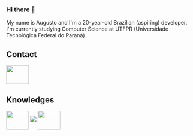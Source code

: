 ### Hi there 👋

My name is Augusto and I'm a 20-year-old Brazilian (aspiring) developer. I'm currently studying Computer Science at UTFPR (Universidade Tecnológica Federal do Paraná).

## Contact
<a href="https://www.linkedin.com/in/augustopadilha/">
  <img src="https://cdn.jsdelivr.net/gh/devicons/devicon/icons/linkedin/linkedin-original.svg" align="center" height="50" width="60">
</a>

## Knowledges

<div>
  <img src="https://cdn.jsdelivr.net/gh/devicons/devicon/icons/c/c-original.svg" align="center" height="50" width="60">
  
  <img src="https://cdn.jsdelivr.net/gh/devicons/devicon/icons/java/java-plain-wordmark.svg" />
          
  <img src="https://cdn.jsdelivr.net/npm/devicon@2.15.1/icons/flutter/flutter-original.svg" align="center" height="50" width="60">
</div>
